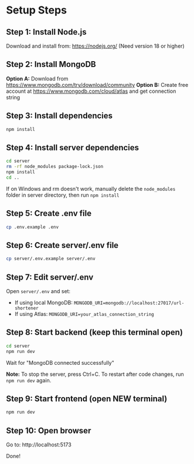 # Setup Steps

## Step 1: Install Node.js
Download and install from: https://nodejs.org/
(Need version 18 or higher)

## Step 2: Install MongoDB
**Option A:** Download from https://www.mongodb.com/try/download/community
**Option B:** Create free account at https://www.mongodb.com/cloud/atlas and get connection string

## Step 3: Install dependencies
```bash
npm install
```

## Step 4: Install server dependencies
```bash
cd server
rm -rf node_modules package-lock.json
npm install
cd ..
```

If on Windows and rm doesn't work, manually delete the `node_modules` folder in server directory, then run `npm install`

## Step 5: Create .env file
```bash
cp .env.example .env
```

## Step 6: Create server/.env file
```bash
cp server/.env.example server/.env
```

## Step 7: Edit server/.env
Open `server/.env` and set:
- If using local MongoDB: `MONGODB_URI=mongodb://localhost:27017/url-shortener`
- If using Atlas: `MONGODB_URI=your_atlas_connection_string`

## Step 8: Start backend (keep this terminal open)
```bash
cd server
npm run dev
```
Wait for "MongoDB connected successfully"

**Note:** To stop the server, press Ctrl+C. To restart after code changes, run `npm run dev` again.

## Step 9: Start frontend (open NEW terminal)
```bash
npm run dev
```

## Step 10: Open browser
Go to: http://localhost:5173

Done!